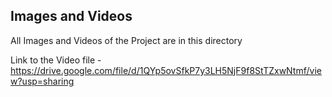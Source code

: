 ## Images and Videos

All Images and Videos of the Project are in this directory

Link to the Video file - https://drive.google.com/file/d/1QYp5ovSfkP7y3LH5NjF9f8StTZxwNtmf/view?usp=sharing
